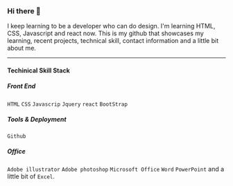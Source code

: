 ### Hi there 👋
I keep learning to be a developer who can do design. 
I'm learning HTML, CSS, Javascript and react now.
This is my github that showcases my learning, recent projects, technical skill, contact information and a little bit about me.


---










#### Techinical Skill Stack

##### Front End
`HTML` `CSS` `Javascrip` `Jquery` `react` `BootStrap`
##### Tools & Deployment
`Github`
##### Office
`Adobe illustrator` `Adobe photoshop` `Microsoft Office` `Word` `PowerPoint` and a little bit of `Excel`.

